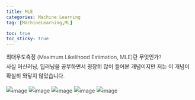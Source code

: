 ```yaml
---
title: MLE
categories: Machine Learning
tag: [MachineLearning,ML]

toc: true
toc_sticky: true
---
```


<div style="font-size: 0.9rem; font-weight:300; line-height: 1.6rem;">
최대우도측정 (Maximum Likelihood Estimation, MLE)란 무엇인가?<br>
사실 머신러닝, 딥러닝을 공부하면서 굉장히 많이 들어본 개념이지만 저는 이 개념이 확실히 와닿지 않았습니다.
  
![image](https://user-images.githubusercontent.com/48202736/104995366-8b4bd200-5a69-11eb-8b6b-97289e4a25d5.png)
![image](https://user-images.githubusercontent.com/48202736/104995394-96066700-5a69-11eb-94f3-f5e29ced8ed2.png)
![image](https://user-images.githubusercontent.com/48202736/104995401-9868c100-5a69-11eb-959a-6c1742dcee8a.png)
![image](https://user-images.githubusercontent.com/48202736/104995419-9dc60b80-5a69-11eb-9544-a0e810b37f03.png)
![image](https://user-images.githubusercontent.com/48202736/104995426-9ef73880-5a69-11eb-8662-19d94037b4c6.png)


</div>



